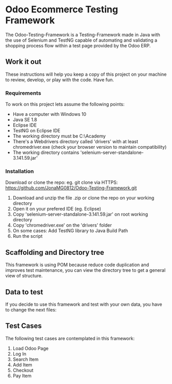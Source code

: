 # Odoo Ecommerce Testing Framework 
The Odoo-Testing-Framework is a Testing-Framework made in Java with the use of Selenium and TestNG capable of automating and validating a shopping process flow within a test page provided by the Odoo ERP.

## Work it out
These instructions will help you keep a copy of this project on your machine to review, develop, or play with the code. Have fun. 

### Requirements
To work on this project lets assume the following points:

- Have a computer with Windows 10
- Java SE 1.8
- Eclipse IDE
- TestNG on Eclipse IDE
- The working directory must be C:\Academy
- There's a Webdrivers directory called 'drivers' with at least chromedriver.exe (check your browser version to maintain compatibility)
- The working directory contains 'selenium-server-standalone-3.141.59.jar'

### Installation

Download or clone the repo: eg. git clone via HTTPS: https://github.com/JonaMG0812/Odoo-Testing-Framework.git

   1) Download and unzip the file .zip or clone the repo on your working directory
   2) Open it on your prefered IDE (eg. Eclipse)
   3) Copy 'selenium-server-standalone-3.141.59.jar' on root working directory
   4) Copy 'chromedriver.exe' on the 'drivers' folder
   5) On some cases: Add TestNG library to Java Build Path
   7) Run the script

## Scaffolding and Directory tree
This framework is using POM because reduce code duplication and improves test maintenance, you can view the directory tree to get a general view of structure.

## Data to test
If you decide to use this framework and test with your own data, you have to change the next files:

## Test Cases
The following test cases are contemplated in this framework:

   1) Load Odoo Page
   2) Log In
   3) Search Item
   4) Add Item
   5) Checkout
   6) Pay Item
